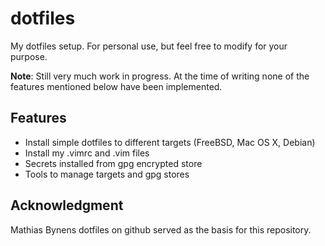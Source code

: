 dotfiles
========

My dotfiles setup. For personal use, but feel free to modify for your purpose.

**Note**: Still very much work in progress. At the time of writing none of the features mentioned below have been implemented.

## Features

- Install simple dotfiles to different targets (FreeBSD, Mac OS X, Debian)
- Install my .vimrc and .vim files
- Secrets installed from gpg encrypted store
- Tools to manage targets and gpg stores

## Acknowledgment

Mathias Bynens dotfiles on github served as the basis for this repository.

